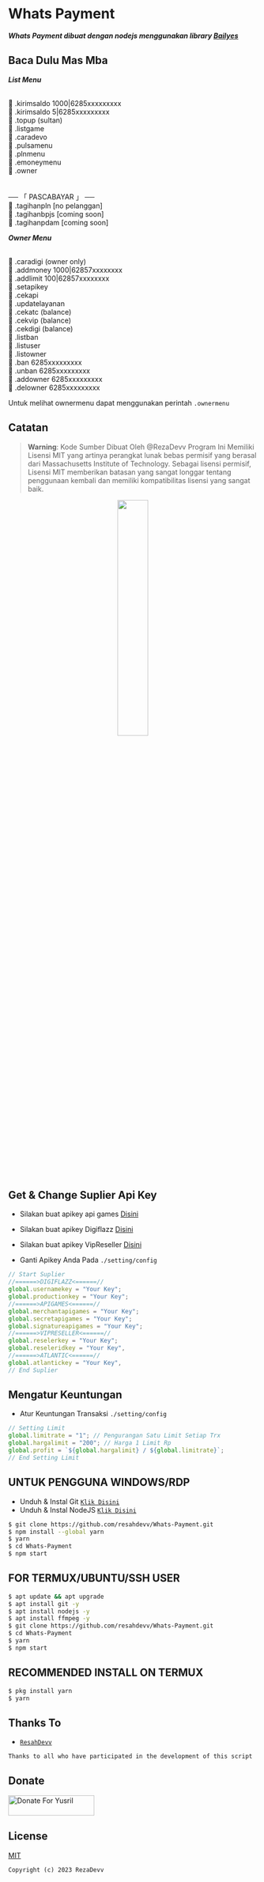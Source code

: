 # Whats Payment

***Whats Payment dibuat dengan nodejs menggunakan library [Bailyes](https://github.com/adiwajshing/Baileys)***

## Baca Dulu Mas Mba
***List Menu***

<br>📍 .kirimsaldo 1000|6285xxxxxxxxx
<br>📍 .kirimsaldo 5|6285xxxxxxxxx
<br>📍 .topup (sultan)
<br>📍 .listgame
<br>📍 .caradevo
<br>📍 .pulsamenu
<br>📍 .plnmenu
<br>📍 .emoneymenu
<br>📍 .owner
<br>
<br>
<br>── 「 PASCABAYAR 」 ──
<br>📍 .tagihanpln [no pelanggan]
<br>📍 .tagihanbpjs [coming soon]
<br>📍 .tagihanpdam [coming soon]

***Owner Menu***

<br>📍 .caradigi (owner only)
<br>📍 .addmoney 1000|62857xxxxxxxx
<br>📍 .addlimit 100|62857xxxxxxxx
<br>📍 .setapikey
<br>📍 .cekapi
<br>📍 .updatelayanan
<br>📍 .cekatc (balance)
<br>📍 .cekvip (balance)
<br>📍 .cekdigi (balance)
<br>📍 .listban
<br>📍 .listuser
<br>📍 .listowner
<br>📍 .ban 6285xxxxxxxxx
<br>📍 .unban 6285xxxxxxxxx
<br>📍 .addowner 6285xxxxxxxxx
<br>📍 .delowner 6285xxxxxxxxx

Untuk melihat ownermenu dapat menggunakan perintah ```.ownermenu```

## Catatan
> **Warning**: Kode Sumber Dibuat Oleh @RezaDevv Program Ini Memiliki Lisensi MIT yang artinya perangkat lunak bebas permisif yang berasal dari Massachusetts Institute of Technology. Sebagai lisensi permisif, Lisensi MIT memberikan batasan yang sangat longgar tentang penggunaan kembali dan memiliki kompatibilitas lisensi yang sangat baik.

<p align="center">
	<img src="https://telegra.ph/file/4be1496d02b3d2ce1f03b.png" width="35%" style="margin-left: auto;margin-right: auto;display: block;">
</p>

## Get & Change Suplier Api Key
- Silakan buat apikey api games [Disini](https://member.apigames.id/)
- Silakan buat apikey Digiflazz [Disini](https://member.digiflazz.com/)
- Silakan buat apikey VipReseller [Disini](https://vip-reseller.co.id/)

- Ganti Apikey Anda Pada ```./setting/config```
``` ts
// Start Suplier
//======>DIGIFLAZZ<======//
global.usernamekey = "Your Key";
global.productionkey = "Your Key";
//======>APIGAMES<======//
global.merchantapigames = "Your Key";
global.secretapigames = "Your Key";
global.signatureapigames = "Your Key";
//======>VIPRESELLER<======//
global.reselerkey = "Your Key";
global.reseleridkey = "Your Key",
//======>ATLANTIC<======//
global.atlantickey = "Your Key",
// End Suplier
```
## Mengatur Keuntungan
- Atur Keuntungan Transaksi ```./setting/config```
``` ts
// Setting Limit
global.limitrate = "1"; // Pengurangan Satu Limit Setiap Trx
global.hargalimit = "200"; // Harga 1 Limit Rp
global.profit = `${global.hargalimit} / ${global.limitrate}`;   
// End Setting Limit 
```

## UNTUK PENGGUNA WINDOWS/RDP

* Unduh & Instal Git [`Klik Disini`](https://git-scm.com/downloads)
* Unduh & Instal NodeJS [`Klik Disini`](https://nodejs.org/en/download)

```bash
$ git clone https://github.com/resahdevv/Whats-Payment.git
$ npm install --global yarn
$ yarn
$ cd Whats-Payment
$ npm start
```

## FOR TERMUX/UBUNTU/SSH USER

```bash
$ apt update && apt upgrade
$ apt install git -y
$ apt install nodejs -y
$ apt install ffmpeg -y
$ git clone https://github.com/resahdevv/Whats-Payment.git
$ cd Whats-Payment
$ yarn
$ npm start
```

## RECOMMENDED INSTALL ON TERMUX

```bash
$ pkg install yarn
$ yarn
```

## Thanks To
* [`ResahDevv`](https://github.com/resahdevv)

```Thanks to all who have participated in the development of this script```

## Donate
<a href="https://saweria.co/rezadevv" target="_blank"><img src="https://user-images.githubusercontent.com/26188697/180601310-e82c63e4-412b-4c36-b7b5-7ba713c80380.png" alt="Donate For Yusril" height="41" width="174"></a>

## License
[MIT](https://github.com/resahdevv/Whats-Pay/LICENSE)

```Copyright (c) 2023 RezaDevv```
